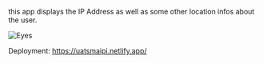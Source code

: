 this app displays the IP Address as well as some other location infos about the user.


![Eyes](.src/assets/Grid_Eyes.gif)

Deployment:
https://uatsmaipi.netlify.app/